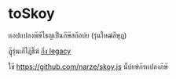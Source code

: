 # toSkoy

เเอปเเปลงพ๊ษ๊ไธญเป็นภ๊ษ๊สก๊อบ์ย (รุ่นใหฒ่ล่๊ษุฎ)

ฎุ๊รุ่นเก่๊ไฎ๊ธิ๊ฆ์ [กิ่ง legacy](https://github.com/narze/toSkoy/tree/legacy)

ใช๊ https://github.com/narze/skoy.js นั๊บ์ยษ์ก๊รเเปลงภ๊ษ๊

